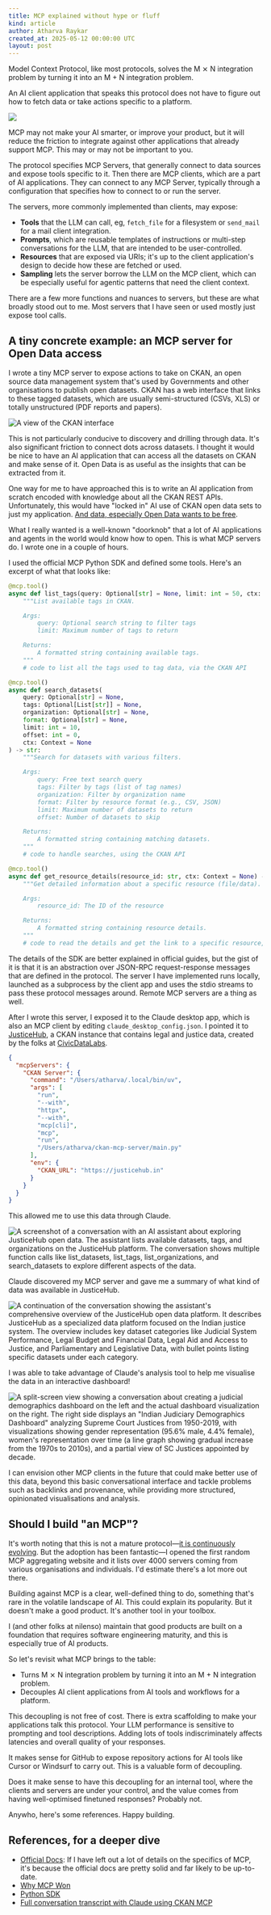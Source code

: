 ```yaml
---
title: MCP explained without hype or fluff
kind: article
author: Atharva Raykar
created_at: 2025-05-12 00:00:00 UTC
layout: post
---
```

Model Context Protocol, like most protocols, solves the M ⨯ N integration problem by turning it into an M + N integration problem.

An AI client application that speaks this protocol does not have to figure out how to fetch data or take actions specific to a platform.

![](/images/blog/mcp.jpg)

MCP may not make your AI smarter, or improve your product, but it will reduce the friction to integrate against other applications that already support MCP. This may or may not be important to you.

The protocol specifies MCP Servers, that generally connect to data sources and expose tools specific to it. Then there are MCP clients, which are a part of AI applications. They can connect to any MCP Server, typically through a configuration that specifies how to connect to or run the server.

The servers, more commonly implemented than clients, may expose:

* **Tools** that the LLM can call, eg, `fetch_file` for a filesystem or `send_mail` for a mail client integration.
* **Prompts**, which are reusable templates of instructions or multi-step conversations for the LLM, that are intended to be user-controlled.
* **Resources** that are exposed via URIs; it's up to the client application's design to decide how these are fetched or used.
* **Sampling** lets the server borrow the LLM on the MCP client, which can be especially useful for agentic patterns that need the client context.

There are a few more functions and nuances to servers, but these are what broadly stood out to me. Most servers that I have seen or used mostly just expose tool calls.

## A tiny concrete example: an MCP server for Open Data access

I wrote a tiny MCP server to expose actions to take on CKAN, an open source data management system that's used by Governments and other organisations to publish open datasets. CKAN has a web interface that links to these tagged datasets, which are usually semi-structured (CSVs, XLS) or totally unstructured (PDF reports and papers).

![A view of the CKAN interface](/images/blog/screenshot-2025-05-14-at-15.48.51.png)

This is not particularly conducive to discovery and drilling through data. It's also significant friction to connect dots across datasets. I thought it would be nice to have an AI application that can access all the datasets on CKAN and make sense of it. Open Data is as useful as the insights that can be extracted from it.

One way for me to have approached this is to write an AI application from scratch encoded with knowledge about all the CKAN REST APIs. Unfortunately, this would have "locked in" AI use of CKAN open data sets to just my application. [And data, especially Open Data wants to be free](https://en.wikipedia.org/wiki/Information_wants_to_be_free).

What I really wanted is a well-known "doorknob" that a lot of AI applications and agents in the world would know how to open. This is what MCP servers do. I wrote one in a couple of hours.

I used the official MCP Python SDK and defined some tools. Here's an excerpt of what that looks like:

```python
@mcp.tool()
async def list_tags(query: Optional[str] = None, limit: int = 50, ctx: Context = None) -> str:
    """List available tags in CKAN.

    Args:
        query: Optional search string to filter tags
        limit: Maximum number of tags to return

    Returns:
        A formatted string containing available tags.
    """
    # code to list all the tags used to tag data, via the CKAN API

@mcp.tool()
async def search_datasets(
    query: Optional[str] = None,
    tags: Optional[List[str]] = None,
    organization: Optional[str] = None,
    format: Optional[str] = None,
    limit: int = 10,
    offset: int = 0,
    ctx: Context = None
) -> str:
    """Search for datasets with various filters.

    Args:
        query: Free text search query
        tags: Filter by tags (list of tag names)
        organization: Filter by organization name
        format: Filter by resource format (e.g., CSV, JSON)
        limit: Maximum number of datasets to return
        offset: Number of datasets to skip

    Returns:
        A formatted string containing matching datasets.
    """
    # code to handle searches, using the CKAN API

@mcp.tool()
async def get_resource_details(resource_id: str, ctx: Context = None) -> str:
    """Get detailed information about a specific resource (file/data).

    Args:
        resource_id: The ID of the resource

    Returns:
        A formatted string containing resource details.
    """
    # code to read the details and get the link to a specific resource, using the CKAN API
```

The details of the SDK are better explained in official guides, but the gist of it is that it is an abstraction over JSON-RPC request-response messages that are defined in the protocol. The server I have implemented runs locally, launched as a subprocess by the client app and uses the stdio streams to pass these protocol messages around. Remote MCP servers are a thing as well.

After I wrote this server, I exposed it to the Claude desktop app, which is also an MCP client by editing `claude_desktop_config.json`. I pointed it to [JusticeHub](https://justicehub.in), a CKAN instance that contains legal and justice data, created by the folks at [CivicDataLabs](https://civicdatalab.in/).

```json
{
  "mcpServers": {
    "CKAN Server": {
      "command": "/Users/atharva/.local/bin/uv",
      "args": [
        "run",
        "--with",
        "httpx",
        "--with",
        "mcp[cli]",
        "mcp",
        "run",
        "/Users/atharva/ckan-mcp-server/main.py"
      ],
      "env": {
        "CKAN_URL": "https://justicehub.in"
      }
    }
  }
}
```

This allowed me to use this data through Claude.

![A screenshot of a conversation with an AI assistant about exploring JusticeHub open data. The assistant lists available datasets, tags, and organizations on the JusticeHub platform. The conversation shows multiple function calls like list_datasets, list_tags, list_organizations, and search_datasets to explore different aspects of the data.](/images/blog/screenshot-2025-05-14-at-14.58.08.png)

Claude discovered my MCP server and gave me a summary of what kind of data was available in JusticeHub.

![A continuation of the conversation showing the assistant's comprehensive overview of the JusticeHub open data platform. It describes JusticeHub as a specialized data platform focused on the Indian justice system. The overview includes key dataset categories like Judicial System Performance, Legal Budget and Financial Data, Legal Aid and Access to Justice, and Parliamentary and Legislative Data, with bullet points listing specific datasets under each category.](/images/blog/screenshot-2025-05-14-at-14.58.41.png)

I was able to take advantage of Claude's analysis tool to help me visualise the data in an interactive dashboard!

![A split-screen view showing a conversation about creating a judicial demographics dashboard on the left and the actual dashboard visualization on the right. The right side displays an "Indian Judiciary Demographics Dashboard" analyzing Supreme Court Justices from 1950-2019, with visualizations showing gender representation (95.6% male, 4.4% female), women's representation over time (a line graph showing gradual increase from the 1970s to 2010s), and a partial view of SC Justices appointed by decade.](/images/blog/screenshot-2025-05-14-at-14.59.44.png)

I can envision other MCP clients in the future that could make better use of this data, beyond this basic conversational interface and tackle problems such as backlinks and provenance, while providing more structured, opinionated visualisations and analysis.

## Should I build "an MCP"?

It's worth noting that this is not a mature protocol—[it is continuously evolving](https://modelcontextprotocol.io/development/roadmap). But the adoption has been fantastic—I opened the first random MCP aggregating website and it lists over 4000 servers coming from various organisations and individuals. I'd estimate there's a lot more out there.

Building against MCP is a clear, well-defined thing to do, something that's rare in the volatile landscape of AI. This could explain its popularity. But it doesn't make a good product. It's another tool in your toolbox.

I (and other folks at nilenso) maintain that good products are built on a foundation that requires software engineering maturity, and this is especially true of AI products.

So let's revisit what MCP brings to the table:

* Turns M ⨯ N integration problem by turning it into an M + N integration problem.
* Decouples AI client applications from AI tools and workflows for a platform.

This decoupling is not free of cost. There is extra scaffolding to make your applications talk this protocol. Your LLM performance is sensitive to prompting and tool descriptions. Adding lots of tools indiscriminately affects latencies and overall quality of your responses.

It makes sense for GitHub to expose repository actions for AI tools like Cursor or Windsurf to carry out. This is a valuable form of decoupling.

Does it make sense to have this decoupling for an internal tool, where the clients and servers are under your control, and the value comes from having well-optimised finetuned responses? Probably not.

Anywho, here's some references. Happy building.

## References, for a deeper dive

* [Official Docs](https://modelcontextprotocol.io/introduction): If I have left out a lot of details on the specifics of MCP, it's because the official docs are pretty solid and far likely to be up-to-date.
* [Why MCP Won](https://www.latent.space/p/why-mcp-won)
* [Python SDK](https://github.com/modelcontextprotocol/python-sdk)
* [Full conversation transcript with Claude using CKAN MCP](https://claude.ai/share/e0ffb600-abf1-4f6f-8fd8-6269ba83d73d)
